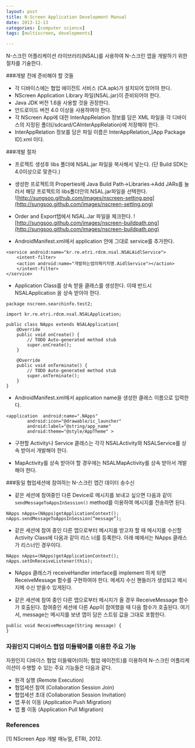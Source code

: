 ```yaml
---
layout: post
title: N-Screen Application Development Manual
date: 2013-12-13
categories: [computer science]
tags: [multiscreen, developments]

---
```


N-스크린 어플리케이션 라이브러리(NSAL)를 사용하여 N-스크린 앱을 개발하기 위한 절차를 기술한다.

###개발 전에 준비해야 할 것들
-	각 디바이스에는 협업 에이전트 서비스 (CA.apk)가 설치되어 있어야 한다.-	NScreen Application Library 파일(NSAL.jar)이 준비되어야 한다.-	Java JDK 버전 1.6을 사용할 것을 권장한다.-	안드로이드 버전 4.0 이상을 사용하여야 한다.-	각 NScreen App에 대한 InterAppRelation 정보를 담은 XML 파일을 각 디바이스의 지정된 폴더(/sdcard/CAInterAppRelation)에 저장해야 한다. -	InterAppRelation 정보를 담은 파일 이름은 InterAppRelation_[App Package ID].xml 이다.
###개발 절차- 프로젝트 생성후 libs 폴더에 NSAL.jar 파일을 복사해서 넣는다. (단 Build SDK는 4.0이상으로 맟춘다.)- 생성한 프로젝트의 Properties에 Java Build Path->Libraries->Add JARs를 눌러서 해당 프로젝트의 libs폴더안의 NSAL.jar파일을 선택한다.  
![http://sungsoo.github.com/images/nscreen-setting.png](http://sungsoo.github.com/images/nscreen-setting.png)

- Order and Export탭에서 NSAL.Jar 파일을 체크한다.
![http://sungsoo.github.com/images/nscreen-buildpath.png](http://sungsoo.github.com/images/nscreen-buildpath.png)

- AndroidManifest.xml에서 application 안에 그대로 service를 추가한다.    

```
<service android:name="kr.re.etri.rdcm.nsal.NSALAidlService">	<intent-filter>	<action android:name="개발하는앱의패키지명.AidlService"></action>	</intent-filter></service>
```

- Application Class를 상속 받을 클래스를 생성한다. 이때 반드시 NSALApplication 을 상속 받아야 한다.

```
package nscreen.searchinfo.test2;import kr.re.etri.rdcm.nsal.NSALApplication;public class NApps extends NSALApplication{	@Override	public void onCreate() {		// TODO Auto-generated method stub		super.onCreate();	}		@Override	public void onTerminate() {		// TODO Auto-generated method stub		super.onTerminate();	}}
```

- AndroidManifest.xml에서 application name을 생성한 클래스 이름으로 입력한다.

```
<application  android:name=".NApps"        android:icon="@drawable/ic_launcher"        android:label="@string/app_name"        android:theme="@style/AppTheme" >
```

- 구현할 Activity나 Service 클래스는 각각 NSALActivity와 NSALService를 상속 받아서 개발해야 한다.- MapActivity를 상속 받아야 할 경우에는 NSALMapActivity를 상속 받아서 개발해야 한다.
###동일 협업세션에 참여하는 N-스크린 앱간 데이터 송수신* 같은 세션에 참여중인 다른 Device로 메시지를 보내고 싶으면 다음과 같이 `sendMessageToAppsInSession()` method를 이용하여 메시지를 전송하면 된다.

```
NApps nApps=(NApps)getApplicationContext();nApps.sendMessageToAppsInSession(“message”);
```* 같은 세션에 참여 중인 다른 앱으로부터 메시지를 받고자 할 때 메시지를 수신할 Activity Class에 다음과 같이 리스
너를 등록한다. 아래 예에서는 NApps 클래스가 리스너인 경우이다. 

```
NApps nApps=(NApps)getApplicationContext();nApps.setOnReceiveListener(this);
```* NApps 클래스가 receiveHandler interface를 implement 하게 되면 ReceiveMessage 함수를 구현하여야 한다. 메세지 수신 핸들러가 생성되고 메시지메 수신 받을수 있게된다.* 같은 세션에 참여 중인 다른 앱으로부터 메시지가 올 경우 ReceiveMessage 함수가 호출된다. 참여중인 세션에 다른 App이 참여했을 때 다음 함수가 호출된다. 여기서, message는 메시지를 보낸 앱이 담은 스트링 값을 그대로 포함한다.```
public void ReceiveMessage(String message) {		}```

### 자원인지 디바이스 협업 미들웨어를 이용한 주요 기능

자원인지 디바이스 협업 미들웨어(이하; 협업 에이전트)를 이용하여 N-스크린 어플리케이션이 수행할 수 있는 주요 기능들은 다음과 같다.

* 원격 실행 (Remote Execution)
* 협업세션 참여 (Collaboration Session Join)
* 협업세션 초대 (Collaboration Session Invitation)
* 앱 푸쉬 이동 (Application Push Migration)
* 앱 풀 이동 (Application Pull Migration)### References

[1] NScreen App 개발 매뉴얼, ETRI, 2012.